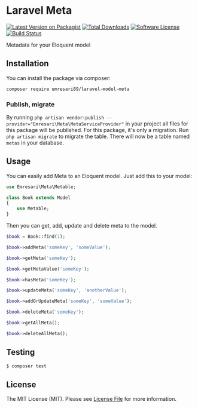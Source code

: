 # Laravel Meta

[![Latest Version on Packagist](https://img.shields.io/packagist/v/appstract/laravel-model-meta.svg?style=flat-square)](https://packagist.org/packages/emresari89/laravel-model-meta)
[![Total Downloads](https://img.shields.io/packagist/dt/appstract/laravel-model-meta.svg?style=flat-square)](https://packagist.org/packages/emresari89/laravel-model-meta)
[![Software License](https://img.shields.io/badge/license-MIT-brightgreen.svg?style=flat-square)](LICENSE.md)
[![Build Status](https://img.shields.io/travis/appstract/laravel-model-meta/master.svg?style=flat-square)](https://travis-ci.org/emresari89/laravel-model-meta)

Metadata for your Eloquent model

## Installation

You can install the package via composer:

```bash
composer require emresari89/laravel-model-meta
```

### Publish, migrate

By running `php artisan vendor:publish --provider="Emresari\Meta\MetaServiceProvider"` in your project all files for this package will be published. 
For this package, it's only a migration. Run `php artisan migrate` to migrate the table. There will now be a table named `metas` in your database.

## Usage

You can easily add Meta to an Eloquent model. Just add this to your model:

```php
use Emresari\Meta\Metable;

class Book extends Model
{
    use Metable;
}
```

Then you can get, add, update and delete meta to the model.

```php
$book = Book::find(1);

$book->addMeta('someKey', 'someValue');

$book->getMeta('someKey');

$book->getMetaValue('someKey');

$book->hasMeta('someKey');

$book->updateMeta('someKey', 'anotherValue');

$book->addOrUpdateMeta('someKey', 'someValue');

$book->deleteMeta('someKey');

$book->getAllMeta();

$book->deleteAllMeta();
```

## Testing

```bash
$ composer test
```

## License

The MIT License (MIT). Please see [License File](LICENSE.md) for more information.
